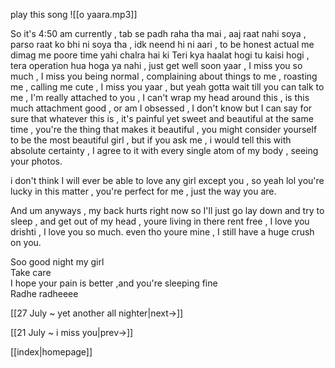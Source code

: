 play this song
![[o yaara.mp3]]

So it's 4:50 am currently , tab se padh raha tha mai , aaj raat nahi soya , parso raat ko bhi ni soya tha , idk neend hi ni aari , to be honest actual me dimag me poore time yahi chalra hai ki Teri kya haalat hogi tu kaisi hogi , tera operation hua hoga ya nahi , just get well soon yaar , I miss you so much , I miss you being normal , complaining about things to me , roasting me , calling me cute , I miss you yaar , but yeah gotta wait till you can talk to me , I'm really attached to you , I can't wrap my head around this , is this much attachment good , or am I obsessed , I don't know but I can say for sure that whatever this is , it's painful yet sweet and beautiful at the same time , you're the thing that makes it beautiful , you might consider yourself to be the most beautiful girl , but if you ask me , i would tell this with absolute certainty , I agree to it with every single atom of my body , seeing your photos.  
  
i don't think I will ever be able to love any girl except you , so yeah lol you're lucky in this matter , you're perfect for me , just the way you are.  
  
And um anyways , my back hurts right now so I'll just go lay down and try to sleep , and get out of my head , youre living in there rent free , I love you drishti , I love you so much. even tho youre mine , I still have a huge crush on you.  

Soo good night my girl  
Take care  
I hope your pain is better ,and you're sleeping fine  
Radhe radheeee





[[27 July ~ yet another all nighter|next->]]

[[21 July ~ i miss you|prev->]]

[[index|homepage]]